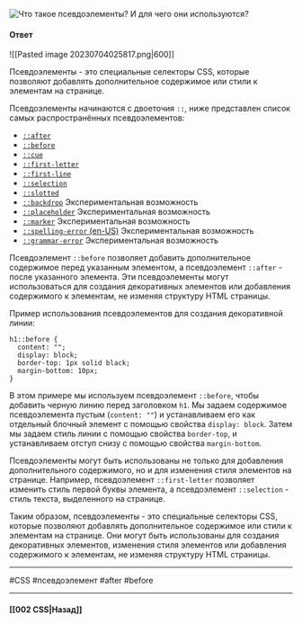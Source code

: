 ![Что такое псевдоэлементы? И для чего они используются?](https://youtu.be/rlWgI7AvV18?t=355)

#### Ответ

![[Pasted image 20230704025817.png|600]]

Псевдоэлементы - это специальные селекторы CSS, которые позволяют добавлять дополнительное содержимое или стили к элементам на странице. 

Псевдоэлементы начинаются с двоеточия `::`, ниже представлен список самых распространённых псевдоэлементов:

- [`::after`](https://developer.mozilla.org/ru/docs/Web/CSS/::after)
- [`::before`](https://developer.mozilla.org/ru/docs/Web/CSS/::before)
- [`::cue`](https://developer.mozilla.org/ru/docs/Web/CSS/::cue)
- [`::first-letter`](https://developer.mozilla.org/ru/docs/Web/CSS/::first-letter)
- [`::first-line`](https://developer.mozilla.org/ru/docs/Web/CSS/::first-line)
- [`::selection`](https://developer.mozilla.org/ru/docs/Web/CSS/::selection)
- [`::slotted`](https://developer.mozilla.org/ru/docs/Web/CSS/::slotted)
- [`::backdrop`](https://developer.mozilla.org/ru/docs/Web/CSS/::backdrop) Экспериментальная возможность
- [`::placeholder`](https://developer.mozilla.org/ru/docs/Web/CSS/::placeholder) Экспериментальная возможность
- [`::marker`](https://developer.mozilla.org/ru/docs/Web/CSS/::marker) Экспериментальная возможность
- [`::spelling-error` (en-US)](https://developer.mozilla.org/en-US/docs/Web/CSS/::spelling-error "Currently only available in English (US)") Экспериментальная возможность
- [`::grammar-error`](https://developer.mozilla.org/ru/docs/Web/CSS/::grammar-error) Экспериментальная возможность

Псевдоэлемент `::before` позволяет добавить дополнительное содержимое перед указанным элементом, а псевдоэлемент `::after` - после указанного элемента. Эти псевдоэлементы могут использоваться для создания декоративных элементов или добавления содержимого к элементам, не изменяя структуру HTML страницы.

Пример использования псевдоэлементов для создания декоративной линии:

```
h1::before {
  content: "";
  display: block;
  border-top: 1px solid black;
  margin-bottom: 10px;
}
```

В этом примере мы используем псевдоэлемент `::before`, чтобы добавить черную линию перед заголовком `h1`. Мы задаем содержимое псевдоэлемента пустым (`content: ""`) и устанавливаем его как отдельный блочный элемент с помощью свойства `display: block`. Затем мы задаем стиль линии с помощью свойства `border-top`, и устанавливаем отступ снизу с помощью свойства `margin-bottom`.

Псевдоэлементы могут быть использованы не только для добавления дополнительного содержимого, но и для изменения стиля элементов на странице. Например, псевдоэлемент `::first-letter` позволяет изменить стиль первой буквы элемента, а псевдоэлемент `::selection` - стиль текста, выделенного на странице.

Таким образом, псевдоэлементы - это специальные селекторы CSS, которые позволяют добавлять дополнительное содержимое или стили к элементам на странице. Они могут быть использованы для создания декоративных элементов, изменения стиля элементов или добавления содержимого к элементам, не изменяя структуру HTML страницы.

___
#CSS #псевдоэлемент #after #before 

___

#### [[002 CSS|Назад]]